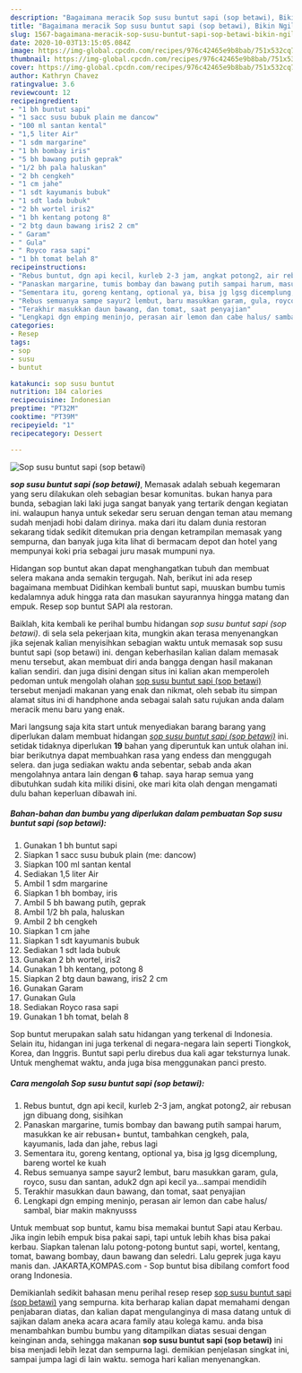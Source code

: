 ```yaml
---
description: "Bagaimana meracik Sop susu buntut sapi (sop betawi), Bikin Ngiler"
title: "Bagaimana meracik Sop susu buntut sapi (sop betawi), Bikin Ngiler"
slug: 1567-bagaimana-meracik-sop-susu-buntut-sapi-sop-betawi-bikin-ngiler
date: 2020-10-03T13:15:05.084Z
image: https://img-global.cpcdn.com/recipes/976c42465e9b8bab/751x532cq70/sop-susu-buntut-sapi-sop-betawi-foto-resep-utama.jpg
thumbnail: https://img-global.cpcdn.com/recipes/976c42465e9b8bab/751x532cq70/sop-susu-buntut-sapi-sop-betawi-foto-resep-utama.jpg
cover: https://img-global.cpcdn.com/recipes/976c42465e9b8bab/751x532cq70/sop-susu-buntut-sapi-sop-betawi-foto-resep-utama.jpg
author: Kathryn Chavez
ratingvalue: 3.6
reviewcount: 12
recipeingredient:
- "1 bh buntut sapi"
- "1 sacc susu bubuk plain me dancow"
- "100 ml santan kental"
- "1,5 liter Air"
- "1 sdm margarine"
- "1 bh bombay iris"
- "5 bh bawang putih geprak"
- "1/2 bh pala haluskan"
- "2 bh cengkeh"
- "1 cm jahe"
- "1 sdt kayumanis bubuk"
- "1 sdt lada bubuk"
- "2 bh wortel iris2"
- "1 bh kentang potong 8"
- "2 btg daun bawang iris2 2 cm"
- " Garam"
- " Gula"
- " Royco rasa sapi"
- "1 bh tomat belah 8"
recipeinstructions:
- "Rebus buntut, dgn api kecil, kurleb 2-3 jam, angkat potong2, air rebusan jgn dibuang dong, sisihkan"
- "Panaskan margarine, tumis bombay dan bawang putih sampai harum, masukkan ke air rebusan+ buntut, tambahkan cengkeh, pala, kayumanis, lada dan jahe, rebus lagi"
- "Sementara itu, goreng kentang, optional ya, bisa jg lgsg dicemplung, bareng wortel ke kuah"
- "Rebus semuanya sampe sayur2 lembut, baru masukkan garam, gula, royco, susu dan santan, aduk2 dgn api kecil ya...sampai mendidih"
- "Terakhir masukkan daun bawang, dan tomat, saat penyajian"
- "Lengkapi dgn emping meninjo, perasan air lemon dan cabe halus/ sambal, biar makin maknyusss"
categories:
- Resep
tags:
- sop
- susu
- buntut

katakunci: sop susu buntut 
nutrition: 184 calories
recipecuisine: Indonesian
preptime: "PT32M"
cooktime: "PT39M"
recipeyield: "1"
recipecategory: Dessert

---
```



![Sop susu buntut sapi (sop betawi)](https://img-global.cpcdn.com/recipes/976c42465e9b8bab/751x532cq70/sop-susu-buntut-sapi-sop-betawi-foto-resep-utama.jpg)

<b><i>sop susu buntut sapi (sop betawi)</i></b>, Memasak adalah sebuah kegemaran yang seru dilakukan oleh sebagian besar komunitas. bukan hanya para bunda, sebagian laki laki juga sangat banyak yang tertarik dengan kegiatan ini. walaupun hanya untuk sekedar seru seruan dengan teman atau memang sudah menjadi hobi dalam dirinya. maka dari itu dalam dunia restoran sekarang tidak sedikit ditemukan pria dengan ketrampilan memasak yang sempurna, dan banyak juga kita lihat di bermacam depot dan hotel yang mempunyai koki pria sebagai juru masak mumpuni nya.

Hidangan sop buntut akan dapat menghangatkan tubuh dan membuat selera makana anda semakin tergugah. Nah, berikut ini ada resep bagaimana membuat Didihkan kembali buntut sapi, muuskan bumbu tumis kedalamnya aduk hingga rata dan masukan sayurannya hingga matang dan empuk. Resep sop buntut SAPI ala restoran.

Baiklah, kita kembali ke perihal bumbu hidangan <i>sop susu buntut sapi (sop betawi)</i>. di sela sela pekerjaan kita, mungkin akan terasa menyenangkan jika sejenak kalian menyisihkan sebagian waktu untuk memasak sop susu buntut sapi (sop betawi) ini. dengan keberhasilan kalian dalam memasak menu tersebut, akan membuat diri anda bangga dengan hasil makanan kalian sendiri. dan juga disini dengan situs ini kalian akan memperoleh pedoman untuk mengolah olahan <u>sop susu buntut sapi (sop betawi)</u> tersebut menjadi makanan yang enak dan nikmat, oleh sebab itu simpan alamat situs ini di handphone anda sebagai salah satu rujukan anda dalam meracik menu baru yang enak.


Mari langsung saja kita start untuk menyediakan barang barang yang diperlukan dalam membuat hidangan <u><i>sop susu buntut sapi (sop betawi)</i></u> ini. setidak tidaknya diperlukan <b>19</b> bahan yang diperuntuk kan untuk olahan ini. biar berikutnya dapat membuahkan rasa yang endess dan menggugah selera. dan juga sediakan waktu anda sebentar, sebab anda akan mengolahnya antara lain dengan <b>6</b> tahap. saya harap semua yang dibutuhkan sudah kita miliki disini, oke mari kita olah dengan mengamati dulu bahan keperluan dibawah ini.

<!--inarticleads1-->

##### Bahan-bahan dan bumbu yang diperlukan dalam pembuatan Sop susu buntut sapi (sop betawi):

1. Gunakan 1 bh buntut sapi
1. Siapkan 1 sacc susu bubuk plain (me: dancow)
1. Siapkan 100 ml santan kental
1. Sediakan 1,5 liter Air
1. Ambil 1 sdm margarine
1. Siapkan 1 bh bombay, iris
1. Ambil 5 bh bawang putih, geprak
1. Ambil 1/2 bh pala, haluskan
1. Ambil 2 bh cengkeh
1. Siapkan 1 cm jahe
1. Siapkan 1 sdt kayumanis bubuk
1. Sediakan 1 sdt lada bubuk
1. Gunakan 2 bh wortel, iris2
1. Gunakan 1 bh kentang, potong 8
1. Siapkan 2 btg daun bawang, iris2 2 cm
1. Gunakan  Garam
1. Gunakan  Gula
1. Sediakan  Royco rasa sapi
1. Gunakan 1 bh tomat, belah 8


Sop buntut merupakan salah satu hidangan yang terkenal di Indonesia. Selain itu, hidangan ini juga terkenal di negara-negara lain seperti Tiongkok, Korea, dan Inggris. Buntut sapi perlu direbus dua kali agar teksturnya lunak. Untuk menghemat waktu, anda juga bisa menggunakan panci presto. 

<!--inarticleads2-->

##### Cara mengolah Sop susu buntut sapi (sop betawi):

1. Rebus buntut, dgn api kecil, kurleb 2-3 jam, angkat potong2, air rebusan jgn dibuang dong, sisihkan
1. Panaskan margarine, tumis bombay dan bawang putih sampai harum, masukkan ke air rebusan+ buntut, tambahkan cengkeh, pala, kayumanis, lada dan jahe, rebus lagi
1. Sementara itu, goreng kentang, optional ya, bisa jg lgsg dicemplung, bareng wortel ke kuah
1. Rebus semuanya sampe sayur2 lembut, baru masukkan garam, gula, royco, susu dan santan, aduk2 dgn api kecil ya...sampai mendidih
1. Terakhir masukkan daun bawang, dan tomat, saat penyajian
1. Lengkapi dgn emping meninjo, perasan air lemon dan cabe halus/ sambal, biar makin maknyusss


Untuk membuat sop buntut, kamu bisa memakai buntut Sapi atau Kerbau. Jika ingin lebih empuk bisa pakai sapi, tapi untuk lebih khas bisa pakai kerbau. Siapkan talenan lalu potong-potong buntut sapi, wortel, kentang, tomat, bawang bombay, daun bawang dan seledri. Lalu geprek juga kayu manis dan. JAKARTA,KOMPAS.com - Sop buntut bisa dibilang comfort food orang Indonesia. 

Demikianlah sedikit bahasan menu perihal resep resep <u>sop susu buntut sapi (sop betawi)</u> yang sempurna. kita berharap kalian dapat memahami dengan penjabaran diatas, dan kalian dapat mengulanginya di masa datang untuk di sajikan dalam aneka acara acara family atau kolega kamu. anda bisa menambahkan bumbu bumbu yang ditampilkan diatas sesuai dengan keinginan anda, sehingga makanan <b>sop susu buntut sapi (sop betawi)</b> ini bisa menjadi lebih lezat dan sempurna lagi. demikian penjelasan singkat ini, sampai jumpa lagi di lain waktu. semoga hari kalian menyenangkan.

